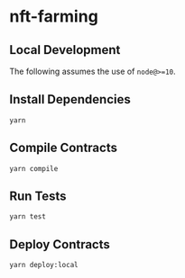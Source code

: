 # nft-farming

## Local Development

The following assumes the use of `node@>=10`.

## Install Dependencies

`yarn`

## Compile Contracts

`yarn compile`

## Run Tests

`yarn test`

## Deploy Contracts

`yarn deploy:local`
